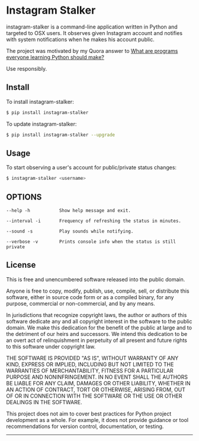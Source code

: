 Instagram Stalker
=======================

instagram-stalker is a command-line application written in Python and targeted to OSX users. 
It observes given Instagram account and notifies with system notifications when he makes his account public. 

The project was motivated by my Quora answer to [What are programs everyone learning Python should make?](https://www.quora.com/What-are-programs-everyone-learning-Python-should-make/answer/Pawel-Kacprzak)

Use responsibly.

Install
-------
To install instagram-stalker:
```bash
$ pip install instagram-stalker
```

To update instagram-stalker:
```bash
$ pip install instagram-stalker --upgrade
```

Usage
-----

To start observing a user's account for public/private status changes:
```bash
$ instagram-stalker <username>             
```

OPTIONS
-------

```
--help -h           Show help message and exit.

--interval -i       Frequency of refreshing the status in minutes.

--sound -s          Play sounds while notifying.

--verbose -v        Prints console info when the status is still private

```

License
-------
This is free and unencumbered software released into the public domain.

Anyone is free to copy, modify, publish, use, compile, sell, or
distribute this software, either in source code form or as a compiled
binary, for any purpose, commercial or non-commercial, and by any
means.

In jurisdictions that recognize copyright laws, the author or authors
of this software dedicate any and all copyright interest in the
software to the public domain. We make this dedication for the benefit
of the public at large and to the detriment of our heirs and
successors. We intend this dedication to be an overt act of
relinquishment in perpetuity of all present and future rights to this
software under copyright law.

THE SOFTWARE IS PROVIDED "AS IS", WITHOUT WARRANTY OF ANY KIND,
EXPRESS OR IMPLIED, INCLUDING BUT NOT LIMITED TO THE WARRANTIES OF
MERCHANTABILITY, FITNESS FOR A PARTICULAR PURPOSE AND NONINFRINGEMENT.
IN NO EVENT SHALL THE AUTHORS BE LIABLE FOR ANY CLAIM, DAMAGES OR
OTHER LIABILITY, WHETHER IN AN ACTION OF CONTRACT, TORT OR OTHERWISE,
ARISING FROM, OUT OF OR IN CONNECTION WITH THE SOFTWARE OR THE USE OR
OTHER DEALINGS IN THE SOFTWARE.


This project does not aim to cover best practices for Python project
development as a whole. For example, it does not provide guidance or tool
recommendations for version control, documentation, or testing.

----
